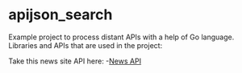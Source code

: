# apijson_search

Example project to process distant APIs with a help of Go language.
Libraries and APIs that are used in the project:

Take this news site API here:
-[News API](https://newsapi.org/)
